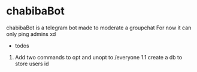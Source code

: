 # chabibaBot
chabibaBot is a telegram bot made to moderate a groupchat
For now it can only ping admins xd
- todos
1. Add two commands to opt and unopt to /everyone
1.1 create a db to store users id 
